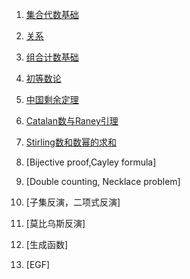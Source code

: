 1. [集合代数基础](md/集合代数基础.md)

2. [关系](md/关系.md)

3. [组合计数基础](md/组合计数基础.md)









4. [初等数论](md/初等数论.md)

5. [中国剩余定理](md/中国剩余定理.md)

6. [Catalan数与Raney引理](md/Catalan数与Raney引理.md)

7. [Stirling数和数幂的求和](md/Stirling数和数幂的求和.md)

8. [Bijective proof,Cayley formula]

9. [Double counting, Necklace problem]

10. [子集反演，二项式反演]

11. [莫比乌斯反演]

12. [生成函数]

13. [EGF]